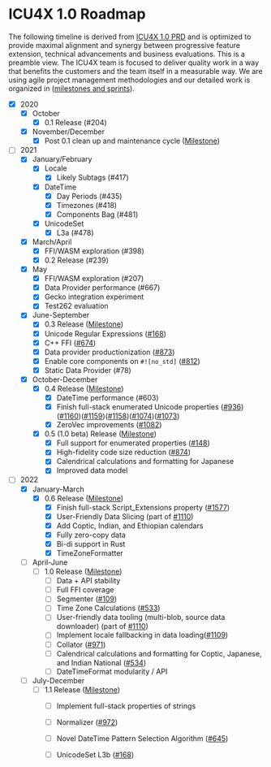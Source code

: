 # ICU4X 1.0 Roadmap
The following timeline is derived from [ICU4X 1.0 PRD](./prd.md) and is optimized to provide maximal alignment and synergy between progressive feature extension, technical advancements and business evaluations. This is a preamble view. The ICU4X team is focused to deliver quality work in a way that benefits the customers and the team itself in a measurable way. We are using agile project management methodologies and our detailed work is organized in ([milestones and sprints](https://github.com/unicode-org/icu4x/milestones)). 

* [x] 2020
  * [x] October
	  * [x] 0.1 Release (#204)
  * [x] November/December
	  * [x] Post 0.1 clean up and maintenance cycle ([Milestone](https://github.com/unicode-org/icu4x/milestone/7))
* [ ] 2021
	* [x] January/February
		* [x] Locale
			* [x] Likely Subtags (#417)
		* [x] DateTime
			* [x] Day Periods (#435)
			* [x] Timezones (#418)
			* [x] Components Bag (#481)
		* [x] UnicodeSet
			* [x] L3a (#478)
	* [x] March/April
		* [x] FFI/WASM exploration (#398)
		* [x] 0.2 Release (#239)
	* [x] May
		* [x] FFI/WASM exploration (#207)
		* [x] Data Provider performance (#667)
		* [x] Gecko integration experiment
	 	* [x] Test262 evaluation	
	* [x] June-September
		* [x] 0.3 Release ([Milestone](https://github.com/unicode-org/icu4x/milestone/12))
		* [x] Unicode Regular Expressions ([#168](https://github.com/unicode-org/icu4x/issues/168))
		* [x] C++ FFI ([#674](https://github.com/unicode-org/icu4x/issues/674))
		* [x] Data provider productionization ([#873](https://github.com/unicode-org/icu4x/issues/873))
		* [x] Enable core components on `#![no_std]` ([#812](https://github.com/unicode-org/icu4x/issues/812))
		* [x] Static Data Provider (#78)
	* [x] October-December
		* [x] 0.4 Release ([Milestone](https://github.com/unicode-org/icu4x/milestone/11))
			* [x] DateTime performance (#603)
			* [x] Finish full-stack enumerated Unicode properties ([#936](https://github.com/unicode-org/icu4x/issues/936))([#1160](https://github.com/unicode-org/icu4x/issues/1160))([#1159](https://github.com/unicode-org/icu4x/issues/1159))([#1158](https://github.com/unicode-org/icu4x/issues/1158))([#1074](https://github.com/unicode-org/icu4x/issues/1074))([#1073](https://github.com/unicode-org/icu4x/issues/1073))
			* [x] ZeroVec improvements ([#1082](https://github.com/unicode-org/icu4x/issues/1082))
		* [x] 0.5 (1.0 beta) Release ([Milestone](https://github.com/unicode-org/icu4x/milestone/14))
			* [x] Full support for enumerated properties ([#148](https://github.com/unicode-org/icu4x/issues/148))
			* [x] High-fidelity code size reduction ([#874](https://github.com/unicode-org/icu4x/issues/874))
			* [x] Calendrical calculations and formatting for Japanese
			* [x] Improved data model
* [ ] 2022
	* [x] January-March
		* [x] 0.6 Release ([Milestone](https://github.com/unicode-org/icu4x/milestone/15))
			* [x] Finish full-stack Script_Extensions property ([#1577](https://github.com/unicode-org/icu4x/issues/1577))
			* [x] User-Friendly Data Slicing (part of [#1110](https://github.com/unicode-org/icu4x/issues/1110))
			* [x] Add Coptic, Indian, and Ethiopian calendars
			* [x] Fully zero-copy data
			* [x] Bi-di support in Rust
			* [x] TimeZoneFormatter
	* [ ] April-June
		* [ ] 1.0 Release ([Milestone](https://github.com/unicode-org/icu4x/milestone/16))
			* [ ] Data + API stability
			* [ ] Full FFI coverage
			* [ ] Segmenter ([#109](https://github.com/unicode-org/icu4x/issues/109)) 
			* [ ] Time Zone Calculations ([#533](https://github.com/unicode-org/icu4x/issues/533))
			* [ ] User-friendly data tooling (multi-blob, source data downloader) (part of [#1110](https://github.com/unicode-org/icu4x/issues/1110))
			* [ ] Implement locale fallbacking in data loading([#1109](https://github.com/unicode-org/icu4x/issues/1109))
			* [ ] Collator ([#971](https://github.com/unicode-org/icu4x/issues/971))
			* [ ] Calendrical calculations and formatting for Coptic, Japanese, and Indian National ([#534](https://github.com/unicode-org/icu4x/issues/534))
			* [ ] DateTimeFormat modularity / API
	* [ ] July-December
		* [ ] 1.1 Release ([Milestone](https://github.com/unicode-org/icu4x/milestone/32))
			* [ ] Implement full-stack properties of strings
			* [ ] Normalizer ([#972](https://github.com/unicode-org/icu4x/issues/972))
			* [ ] Novel DateTime Pattern Selection Algorithm ([#645](https://github.com/unicode-org/icu4x/issues/645))
			* [ ] UnicodeSet L3b ([#168](https://github.com/unicode-org/icu4x/issues/533))
		
